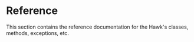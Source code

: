 # Reference

This section contains the reference documentation for the Hawk's classes, methods, exceptions, etc.
